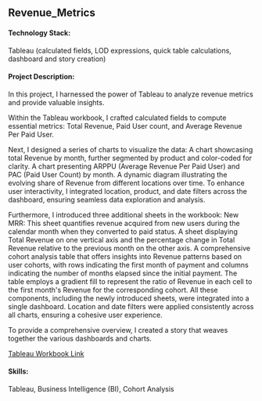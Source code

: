 
## Revenue_Metrics

#### Technology Stack:
Tableau (calculated fields, LOD expressions, quick table calculations, dashboard and story creation)

#### Project Description:
In this project, I harnessed the power of Tableau to analyze revenue metrics and provide valuable insights.

Within the Tableau workbook, I crafted calculated fields to compute essential metrics: Total Revenue, Paid User count, and Average Revenue Per Paid User.

Next, I designed a series of charts to visualize the data:
A chart showcasing total Revenue by month, further segmented by product and color-coded for clarity.
A chart presenting ARPPU (Average Revenue Per Paid User) and PAC (Paid User Count) by month.
A dynamic diagram illustrating the evolving share of Revenue from different locations over time.
To enhance user interactivity, I integrated location, product, and date filters across the dashboard, ensuring seamless data exploration and analysis.

Furthermore, I introduced three additional sheets in the workbook:
New MRR: This sheet quantifies revenue acquired from new users during the calendar month when they converted to paid status.
A sheet displaying Total Revenue on one vertical axis and the percentage change in Total Revenue relative to the previous month on the other axis.
A comprehensive cohort analysis table that offers insights into Revenue patterns based on user cohorts, with rows indicating the first month of payment and columns indicating the number of months elapsed since the initial payment. The table employs a gradient fill to represent the ratio of Revenue in each cell to the first month's Revenue for the corresponding cohort.
All these components, including the newly introduced sheets, were integrated into a single dashboard. Location and date filters were applied consistently across all charts, ensuring a cohesive user experience.

To provide a comprehensive overview, I created a story that weaves together the various dashboards and charts.

[Tableau Workbook Link](https://public.tableau.com/views/RevenueMetrics_16961681761220/Story?:language=en-US&publish=yes&:display_count=n&:origin=viz_share_link)

#### Skills:
Tableau, Business Intelligence (BI), Cohort Analysis
